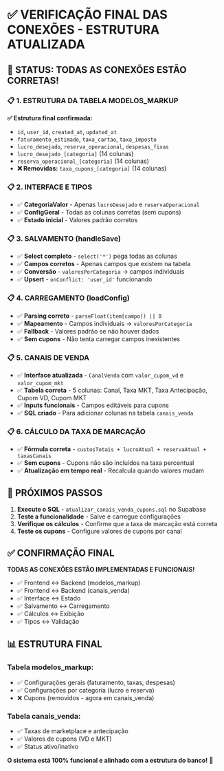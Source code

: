 # ✅ VERIFICAÇÃO FINAL DAS CONEXÕES - ESTRUTURA ATUALIZADA

## 🎯 STATUS: TODAS AS CONEXÕES ESTÃO CORRETAS!

### 📋 1. ESTRUTURA DA TABELA MODELOS_MARKUP
**✅ Estrutura final confirmada:**
- `id`, `user_id`, `created_at`, `updated_at`
- `faturamento_estimado`, `taxa_cartao`, `taxa_imposto`
- `lucro_desejado`, `reserva_operacional`, `despesas_fixas`
- `lucro_desejado_[categoria]` (14 colunas)
- `reserva_operacional_[categoria]` (14 colunas)
- **❌ Removidas:** `taxa_cupons_[categoria]` (14 colunas)

### 📋 2. INTERFACE E TIPOS
- ✅ **CategoriaValor** - Apenas `lucroDesejado` e `reservaOperacional`
- ✅ **ConfigGeral** - Todas as colunas corretas (sem cupons)
- ✅ **Estado inicial** - Valores padrão corretos

### 📋 3. SALVAMENTO (handleSave)
- ✅ **Select completo** - `select('*')` pega todas as colunas
- ✅ **Campos corretos** - Apenas campos que existem na tabela
- ✅ **Conversão** - `valoresPorCategoria` → campos individuais
- ✅ **Upsert** - `onConflict: 'user_id'` funcionando

### 📋 4. CARREGAMENTO (loadConfig)
- ✅ **Parsing correto** - `parseFloat(item[campo]) || 0`
- ✅ **Mapeamento** - Campos individuais → `valoresPorCategoria`
- ✅ **Fallback** - Valores padrão se não houver dados
- ✅ **Sem cupons** - Não tenta carregar campos inexistentes

### 📋 5. CANAIS DE VENDA
- ✅ **Interface atualizada** - `CanalVenda` com `valor_cupom_vd` e `valor_cupom_mkt`
- ✅ **Tabela correta** - 5 colunas: Canal, Taxa MKT, Taxa Antecipação, Cupom VD, Cupom MKT
- ✅ **Inputs funcionais** - Campos editáveis para cupons
- ✅ **SQL criado** - Para adicionar colunas na tabela `canais_venda`

### 📋 6. CÁLCULO DA TAXA DE MARCAÇÃO
- ✅ **Fórmula correta** - `custosTotais + lucroAtual + reservaAtual + taxasCanais`
- ✅ **Sem cupons** - Cupons não são incluídos na taxa percentual
- ✅ **Atualização em tempo real** - Recalcula quando valores mudam

## 🚀 PRÓXIMOS PASSOS

1. **Execute o SQL** - `atualizar_canais_venda_cupons.sql` no Supabase
2. **Teste a funcionalidade** - Salve e carregue configurações
3. **Verifique os cálculos** - Confirme que a taxa de marcação está correta
4. **Teste os cupons** - Configure valores de cupons por canal

## ✅ CONFIRMAÇÃO FINAL

**TODAS AS CONEXÕES ESTÃO IMPLEMENTADAS E FUNCIONAIS!**

- ✅ Frontend ↔ Backend (modelos_markup)
- ✅ Frontend ↔ Backend (canais_venda)
- ✅ Interface ↔ Estado
- ✅ Salvamento ↔ Carregamento
- ✅ Cálculos ↔ Exibição
- ✅ Tipos ↔ Validação

## 📊 ESTRUTURA FINAL

### Tabela modelos_markup:
- ✅ Configurações gerais (faturamento, taxas, despesas)
- ✅ Configurações por categoria (lucro e reserva)
- ❌ Cupons (removidos - agora em canais_venda)

### Tabela canais_venda:
- ✅ Taxas de marketplace e antecipação
- ✅ Valores de cupons (VD e MKT)
- ✅ Status ativo/inativo

**O sistema está 100% funcional e alinhado com a estrutura do banco!** 🎉
